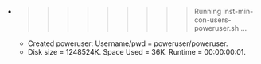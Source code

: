 * >>>>>>>>> Running inst-min-con-users-poweruser.sh ...
  * Created poweruser: Username/pwd = poweruser/poweruser.
  * Disk size = 1248524K. Space Used = 36K. Runtime = 00:00:00:01.
